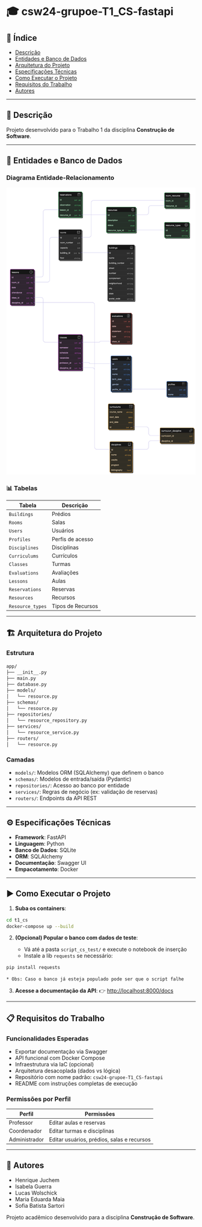 # 🎓 csw24-grupoe-T1\_CS-fastapi

## 📑 Índice

* [Descrição](#📘-descrição)
* [Entidades e Banco de Dados](#🧱-entidades-e-banco-de-dados)
* [Arquitetura do Projeto](#🏗️-arquitetura-do-projeto)
* [Especificações Técnicas](#⚙️-especificações-técnicas)
* [Como Executar o Projeto](#▶️-como-executar-o-projeto)
* [Requisitos do Trabalho](#📋-requisitos-do-trabalho)
* [Autores](#👥-autores)

---

## 📘 Descrição

Projeto desenvolvido para o Trabalho 1 da disciplina **Construção de Software**.

---

## 🧱 Entidades e Banco de Dados

### Diagrama Entidade-Relacionamento

![Diagrama Entidade-Relacionamento](diagram-bd.png)

### 📊 Tabelas

| Tabela           | Descrição         |
| ---------------- | ----------------- |
| `Buildings`      | Prédios           |
| `Rooms`          | Salas             |
| `Users`          | Usuários          |
| `Profiles`       | Perfis de acesso  |
| `Disciplines`    | Disciplinas       |
| `Curriculums`    | Currículos        |
| `Classes`        | Turmas            |
| `Evaluations`    | Avaliações        |
| `Lessons`        | Aulas             |
| `Reservations`   | Reservas          |
| `Resources`      | Recursos          |
| `Resource_types` | Tipos de Recursos |

---

## 🏗️ Arquitetura do Projeto

### Estrutura

```
app/
├── __init__.py
├── main.py
├── database.py
├── models/
│   └── resource.py
├── schemas/
│   └── resource.py
├── repositories/
│   └── resource_repository.py
├── services/
│   └── resource_service.py
├── routers/
│   └── resource.py
```

### Camadas

* `models/`: Modelos ORM (SQLAlchemy) que definem o banco
* `schemas/`: Modelos de entrada/saída (Pydantic)
* `repositories/`: Acesso ao banco por entidade
* `services/`: Regras de negócio (ex: validação de reservas)
* `routers/`: Endpoints da API REST

---

## ⚙️ Especificações Técnicas

* **Framework**: FastAPI
* **Linguagem**: Python
* **Banco de Dados**: SQLite
* **ORM**: SQLAlchemy
* **Documentação**: Swagger UI
* **Empacotamento**: Docker


---

## ▶️ Como Executar o Projeto

1. **Suba os containers**:

```bash
cd t1_cs
docker-compose up --build
```

2. **(Opcional) Popular o banco com dados de teste**:

   * Vá até a pasta `script_cs_test/` e execute o notebook de inserção
   * Instale a lib `requests` se necessário:

```bash
pip install requests
```
    * Obs: Caso o banco já esteja populado pode ser que o script falhe

3. **Acesse a documentação da API**:
   👉 [http://localhost:8000/docs](http://localhost:8000/docs)

---

## 📋 Requisitos do Trabalho

### Funcionalidades Esperadas

* Exportar documentação via Swagger
* API funcional com Docker Compose
* Infraestrutura via IaC (opcional)
* Arquitetura desacoplada (dados vs lógica)
* Repositório com nome padrão: `csw24-grupoe-T1_CS-fastapi`
* README com instruções completas de execução

### Permissões por Perfil

| Perfil        | Permissões                                 |
| ------------- | ------------------------------------------ |
| Professor     | Editar aulas e reservas                    |
| Coordenador   | Editar turmas e disciplinas                |
| Administrador | Editar usuários, prédios, salas e recursos |

---

## 👥 Autores

* Henrique Juchem
* Isabela Guerra
* Lucas Wolschick
* Maria Eduarda Maia
* Sofia Batista Sartori

Projeto acadêmico desenvolvido para a disciplina **Construção de Software**.
